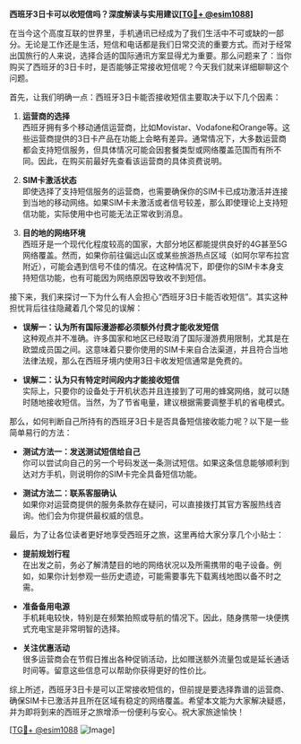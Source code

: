 **西班牙3日卡可以收短信吗？深度解读与实用建议[[TG💪+ @esim1088](https://t.me/s/esim1088)]**

在当今这个高度互联的世界里，手机通讯已经成为了我们生活中不可或缺的一部分。无论是工作还是生活，短信和电话都是我们日常交流的重要方式。而对于经常出国旅行的人来说，选择合适的国际通讯方案显得尤为重要。那么问题来了：当你购买了西班牙的3日卡时，是否能够正常接收短信呢？今天我们就来详细聊聊这个问题。

首先，让我们明确一点：西班牙3日卡能否接收短信主要取决于以下几个因素：

1. **运营商的选择**  
   西班牙拥有多个移动通信运营商，比如Movistar、Vodafone和Orange等。这些运营商提供的3日卡产品在功能上会略有差异。通常情况下，大多数运营商都会支持短信服务，但具体情况可能会因套餐类型或网络覆盖范围而有所不同。因此，在购买前最好先查看该运营商的具体资费说明。

2. **SIM卡激活状态**  
   即使选择了支持短信服务的运营商，也需要确保你的SIM卡已成功激活并连接到当地的移动网络。如果SIM卡未激活或者信号较差，那么即使理论上支持短信功能，实际使用中也可能无法正常收到消息。

3. **目的地的网络环境**  
   西班牙是一个现代化程度较高的国家，大部分地区都能提供良好的4G甚至5G网络覆盖。然而，如果你前往偏远山区或某些旅游热点区域（如阿尔罕布拉宫附近），可能会遇到信号不佳的情况。在这种情况下，即便你的SIM卡本身支持短信功能，也有可能因为网络原因导致收不到短信。

接下来，我们来探讨一下为什么有人会担心“西班牙3日卡能否收短信”。其实这种担忧背后往往隐藏着几个常见的误解：

- **误解一：认为所有国际漫游都必须额外付费才能收发短信**  
  这种观点并不准确。许多国家和地区已经取消了国际漫游费用限制，尤其是在欧盟成员国之间。这意味着只要你使用的SIM卡来自合法渠道，并且符合当地法律法规，那么在西班牙境内使用3日卡收发短信通常是免费的。

- **误解二：认为只有特定时间段内才能接收短信**  
  实际上，只要你的设备处于开机状态并且连接到了可用的蜂窝网络，就可以随时随地接收短信。当然，为了节省电量，建议根据需要调整手机的省电模式。

那么，如何判断自己所持有的西班牙3日卡是否具备短信接收能力呢？以下是一些简单易行的方法：

- **测试方法一：发送测试短信给自己**  
  你可以尝试向自己的另一个号码发送一条测试短信。如果这条信息能够顺利到达对方手机，则说明你的SIM卡完全具备短信功能。

- **测试方法二：联系客服确认**  
  如果你对运营商提供的服务条款存在疑问，可以直接拨打其官方客服热线咨询。他们会为你提供最权威的信息。

最后，为了让各位读者更好地享受西班牙之旅，这里再给大家分享几个小贴士：

- **提前规划行程**  
  在出发之前，务必了解清楚目的地的网络状况以及所需携带的电子设备。例如，如果你计划参观一些历史遗迹，可能需要事先下载离线地图以备不时之需。

- **准备备用电源**  
  手机耗电较快，特别是在频繁拍照或导航的情况下。因此，随身携带一块便携式充电宝是非常明智的选择。

- **关注优惠活动**  
  很多运营商会在节假日推出各种促销活动，比如赠送额外流量包或是延长通话时间等。留意这些信息可以帮助你获得更好的性价比。

综上所述，西班牙3日卡是可以正常接收短信的，但前提是要选择靠谱的运营商、确保SIM卡已激活并且所在区域有稳定的网络覆盖。希望本文能为大家解决疑惑，并为即将到来的西班牙之旅增添一份便利与安心。祝大家旅途愉快！

[[TG💪+ @esim1088](https://t.me/s/esim1088) ![Image](https://i.postimg.cc/4NQfJmqS/Snipaste-2025-05-13-00-14-12.png)]